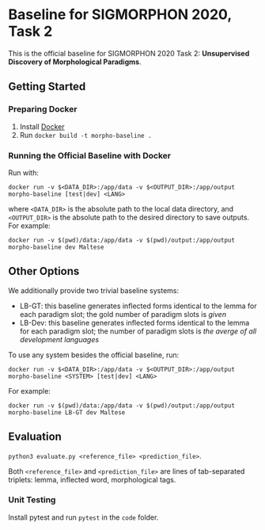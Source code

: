 # Baseline for SIGMORPHON 2020, Task 2

This is the official baseline for SIGMORPHON 2020 Task 2: **Unsupervised Discovery of Morphological Paradigms**.

## Getting Started

### Preparing Docker

1. Install [Docker](https://www.docker.com/)
2. Run `docker build -t morpho-baseline .`

### Running the Official Baseline with Docker

Run with:
```
docker run -v $<DATA_DIR>:/app/data -v $<OUTPUT_DIR>:/app/output morpho-baseline [test|dev] <LANG>
```
where `<DATA_DIR>` is the absolute path to the local data directory, and `<OUTPUT_DIR>` is the absolute path to the desired directory to save outputs. For example:
```
docker run -v $(pwd)/data:/app/data -v $(pwd)/output:/app/output morpho-baseline dev Maltese
```

## Other Options

We additionally provide two trivial baseline systems:

* LB-GT: this baseline generates inflected forms identical to the lemma for each paradigm slot; the gold number of paradigm slots is *given*
* LB-Dev: this baseline generates inflected forms identical to the lemma for each paradigm slot; the number of paradigm slots is *the averge of all development languages*

To use any system besides the official baseline, run:
```
docker run -v $<DATA_DIR>:/app/data -v $<OUTPUT_DIR>:/app/output morpho-baseline <SYSTEM> [test|dev] <LANG>
```
For example:
```
docker run -v $(pwd)/data:/app/data -v $(pwd)/output:/app/output morpho-baseline LB-GT dev Maltese
```

## Evaluation

`python3 evaluate.py <reference_file> <prediction_file>`.

Both `<reference_file>` and `<prediction_file>` are lines of tab-separated triplets: lemma, inflected word, morphological tags.

### Unit Testing

Install pytest and run `pytest` in the `code` folder.
